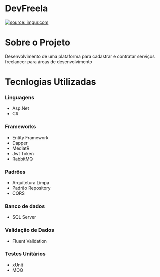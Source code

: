 # DevFreela
<a href="https://imgur.com/DvB8z4S"><img src="https://i.imgur.com/DvB8z4S.png" title="source: imgur.com" /></a>
# Sobre o Projeto
Desenvolvimento de uma plataforma para cadastrar e contratar serviços freelancer para áreas de desenvolvimento
# Tecnlogias Utilizadas 
<h3>Linguagens</h3>
<ul>
    <li>Asp.Net</li>
    <li>C#</li>
</ul>
<h3>Frameworks</h3>
<ul>    
    <li>Entity Framework</li>
    <li>Dapper</li>
    <li>MediatR</li>
    <li>Jwt Token</li>
    <li>RabbitMQ</li>
</ul>
<h3>Padrões</h3>
<ul>
    <li>Arquitetura Limpa</li>
    <li>Padrão Repository</li>
    <li>CQRS</li>
</ul>
<h3>Banco de dados</h3>
<ul>
    <li>SQL Server</li>
</ul>
<h3>Validação de Dados</h3>
<ul>
    <li>Fluent Validation</li>
</ul>
<h3>Testes Unitários</h3>
<ul>
    <li>xUnit</li>
    <li>MOQ</li>
</ul>
